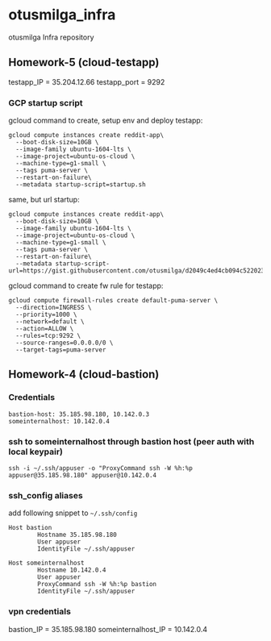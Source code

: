 # otusmilga_infra
otusmilga Infra repository

## Homework-5 (cloud-testapp)

testapp_IP = 35.204.12.66
testapp_port = 9292

### GCP startup script
gcloud command to create, setup env and deploy testapp:
```
gcloud compute instances create reddit-app\
  --boot-disk-size=10GB \
  --image-family ubuntu-1604-lts \
  --image-project=ubuntu-os-cloud \
  --machine-type=g1-small \
  --tags puma-server \
  --restart-on-failure\
  --metadata startup-script=startup.sh
```
same, but url startup:
```
gcloud compute instances create reddit-app\
  --boot-disk-size=10GB \
  --image-family ubuntu-1604-lts \
  --image-project=ubuntu-os-cloud \
  --machine-type=g1-small \
  --tags puma-server \
  --restart-on-failure\
  --metadata startup-script-url=https://gist.githubusercontent.com/otusmilga/d2049c4ed4cb094c522023fea432a181/raw/f038a23d71e51d048830770635779c970b39e892/startup.sh
```
gcloud command to create fw rule for testapp:
```
gcloud compute firewall-rules create default-puma-server \
  --direction=INGRESS \
  --priority=1000 \
  --network=default \ 
  --action=ALLOW \
  --rules=tcp:9292 \
  --source-ranges=0.0.0.0/0 \
  --target-tags=puma-server
```

## Homework-4 (cloud-bastion)
### Credentials

```
bastion-host: 35.185.98.180, 10.142.0.3
someinternalhost: 10.142.0.4
```

### ssh to someinternalhost through bastion host (peer auth with local keypair)
```
ssh -i ~/.ssh/appuser -o "ProxyCommand ssh -W %h:%p appuser@35.185.98.180" appuser@10.142.0.4
```

### ssh_config aliases 

add following snippet to `~/.ssh/config`

```
Host bastion
        Hostname 35.185.98.180
        User appuser
        IdentityFile ~/.ssh/appuser

Host someinternalhost
        Hostname 10.142.0.4
        User appuser
        ProxyCommand ssh -W %h:%p bastion
        IdentityFile ~/.ssh/appuser
```
### vpn credentials
bastion_IP = 35.185.98.180
someinternalhost_IP = 10.142.0.4

